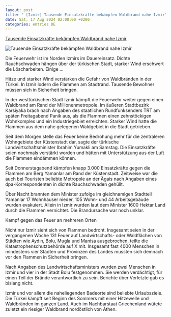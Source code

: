 ```yaml
---
layout: post
title: " [Izmir] Tausende Einsatzkräfte bekämpfen Waldbrand nahe Izmir"
date: Sat, 17 Aug 2024 02:00:00 +0200
categories: entries DE
---
```

[Tausende Einsatzkräfte bekämpfen Waldbrand nahe Izmir](https://bnn.de/nachrichten/deutschland-und-welt/tausende-einsatzkraefte-bekaempfen-waldbrand-nahe-izmir)

![Tausende Einsatzkräfte bekämpfen Waldbrand nahe Izmir](https://static.bnn.de/nachrichten/deutschland-und-welt/urn-newsml-dpacom-20090101-240817-935-212402-v0ho6s/alternates/LANDSCAPE_13x7_BASE/urn-newsml-dpacom-20090101-240817-935-212402)

Die Feuerwehr ist im Norden Izmirs im Dauereinsatz. Dichte Rauchschwaden hängen über der türkischen Stadt, starker Wind erschwert die Löscharbeiten. Einige ...

Hitze und starker Wind verstärken die Gefahr von Waldbränden in der Türkei. In Izmir lodern die Flammen am Stadtrand. Tausende Bewohner müssen sich in Sicherheit bringen.

In der westtürkischen Stadt Izmir kämpft die Feuerwehr weiter gegen einen Waldbrand am Rand der Millionenmetropole. Im äußeren Stadtbezirk Karsiyaka brach nach Angaben des staatlichen Rundfunksenders TRT am späten Freitagabend Panik aus, als die Flammen einen zehnstöckigen Wohnkomplex und ein Industriegebiet erreichten. Starker Wind hatte die Flammen aus dem nahe gelegenen Waldgebiet in die Stadt getrieben.

Seit dem Morgen stelle das Feuer keine Bedrohung mehr für die zentraleren Wohngebiete der Küstenstadt dar, sagte der türkische Landwirtschaftsminister Ibrahim Yumakli am Samstag. Die Einsatzkräfte seien nochmals verstärkt worden und hätten mit Unterstützung aus der Luft die Flammen eindämmen können.

Seit Donnerstagabend kämpfen knapp 3.000 Einsatzkräfte gegen die Flammen am Berg Yamanlar am Rand der Küstenstadt. Zeitweise war die auch bei Touristen beliebte Metropole an der Ägais nach Angaben eines dpa-Korrespondenten in dichte Rauchschwaden gehüllt.

Über Nacht brannten dem Minister zufolge im gleichnamigen Stadtteil Yamanlar 17 Wohnhäuser nieder, 105 Wohn- und 44 Arbeitsgebäude wurden evakuiert. Allein in Izmir wurden laut dem Minister 1600 Hektar Land durch die Flammen vernichtet. Die Brandursache war noch unklar.

Kampf gegen das Feuer an mehreren Orten

Nicht nur Izmir sieht sich von Flammen bedroht. Insgesamt seien in der vergangenen Woche 131 Feuer auf Landwirtschafts- oder Waldflächen von Städten wie Aydın, Bolu, Mugla und Manisa ausgebrochen, teilte die Katastrophenschutzbehörde auf X mit. Insgesamt fast 4000 Menschen in mindestens vier Städten und Provinzen des Landes mussten sich demnach vor den Flammen in Sicherheit bringen.

Nach Angaben des Landwirtschaftsministers wurden zwei Menschen in Izmir und vier in der Stadt Bolu festgenommen. Sie werden verdächtigt, für einen Teil der Brände verantwortlich zu sein. Berichte über Verletzte gab es bislang nicht.

Izmir und vor allem die naheliegenden Badeorte sind beliebte Urlaubsziele. Die Türkei kämpft seit Beginn des Sommers mit einer Hitzewelle und Waldbränden im ganzen Land. Auch im Nachbarstaat Griechenland wütete zuletzt ein riesiger Waldbrand nordöstlich von Athen.

